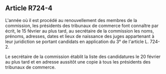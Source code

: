 Article R724-4
----
L'année où il est procédé au renouvellement des membres de la commission, les
présidents des tribunaux de commerce font connaître par écrit, le 15 février au
plus tard, au secrétaire de la commission les noms, prénoms, adresses, dates et
lieux de naissance des juges appartenant à leur juridiction se portant candidats
en application du 3° de l'article L. 724-2.

Le secrétaire de la commission établit la liste des candidatures le 20 février
au plus tard et en adresse aussitôt une copie à tous les présidents des
tribunaux de commerce.
